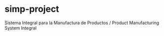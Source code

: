 # simp-project
Sistema Integral para la Manufactura de Productos / Product Manufacturing System Integral

